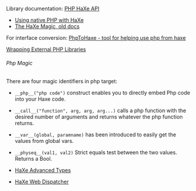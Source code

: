 Library documentation: [PHP HaXe API](http://api.haxe.org/php/index.html)

 * [Using native PHP with HaXe](http://www.aymericlamboley.fr/blog/using-native-php-with-haxe-php/)
 * [The HaXe Magic, old docs](http://old.haxe.org/doc/advanced/magic)

For interface conversion: [PhpToHaxe - tool for helping use php from haxe](http://phptohaxe.haqteam.com/code.php)

[Wrapping External PHP Libraries](http://old.haxe.org/doc/php/extern_libraries)

###### Php Magic

There are four magic identifiers in php target:

 * `__php__("php code")` construct enables you to directly embed Php code into your Haxe code.
 * `__call__("function", arg, arg, arg...)` calls a php function with the desired number of arguments and returns whatever the php function returns.
 * `__var__(global, paramname)` has been introduced to easily get the values from global vars.
 * `__physeq__(val1, val2)` Strict equals test between the two values. Returns a Bool.


* [HaXe Advanced Types](http://old.haxe.org/ref/type_advanced)
* [HaXe Web Dispatcher](http://old.haxe.org/manual/dispatch)
